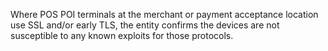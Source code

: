 Where POS POI terminals at the merchant or payment acceptance location use SSL and/or early TLS, the entity confirms the devices are not susceptible to any known exploits for those protocols.

